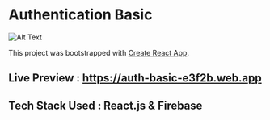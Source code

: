 # Authentication Basic

![Alt Text](https://dev-to-uploads.s3.amazonaws.com/uploads/articles/yhu57z2uun5efibve4ra.gif)

This project was bootstrapped with [Create React App](https://github.com/facebook/create-react-app).

## Live Preview : https://auth-basic-e3f2b.web.app

## Tech Stack Used : React.js & Firebase 
